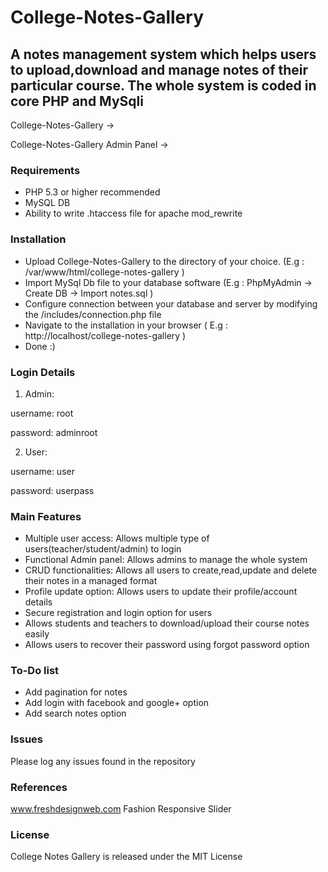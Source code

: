 # College-Notes-Gallery
## A notes management system which helps users to upload,download and manage notes of their particular course. The whole system is coded in core PHP and MySqli



College-Notes-Gallery ->
<!-- 
![home](https://user-images.githubusercontent.com/16975766/28489136-9c9930a0-6ed8-11e7-85a0-af4d73f63cd7.png) -->



College-Notes-Gallery Admin Panel ->
<!-- 
![admin](https://user-images.githubusercontent.com/16975766/28489144-e2c938ae-6ed8-11e7-90f2-f104f34eeabb.png)
 -->

<!-- ### Full Demo -->
<!-- [College Notes Gallery](https://www.youtube.com/watch?v=oJ7rNVoCPG0&t) -->

### Requirements 

- PHP 5.3 or higher recommended 
- MySQL DB
- Ability to write .htaccess file for apache mod_rewrite

### Installation
- Upload College-Notes-Gallery to the directory of your choice. (E.g :  /var/www/html/college-notes-gallery )
- Import MySql Db file to your database software (E.g : PhpMyAdmin -> Create DB -> Import notes.sql  )
- Configure connection between your database and server by modifying the /includes/connection.php file
- Navigate to the installation in your browser ( E.g :  http://localhost/college-notes-gallery )
- Done :)

### Login Details

1. Admin:

username: root

password: adminroot

2. User:

username: user

password: userpass

### Main Features

- Multiple user access:  Allows multiple type of users(teacher/student/admin) to login 
- Functional Admin panel:  Allows admins to manage the whole system
- CRUD functionalities:  Allows all users to create,read,update and delete their notes in a managed format 
- Profile update option:  Allows users to update their profile/account details  
- Secure registration and login option for users
- Allows students and teachers to download/upload their course notes easily
- Allows users to recover their password using forgot password option

### To-Do  list
- Add pagination for notes
- Add login with facebook and google+ option
- Add search notes option

### Issues

Please log any issues found in the repository 

### References 
www.freshdesignweb.com
Fashion Responsive Slider

### License
College Notes Gallery is released under the MIT License
